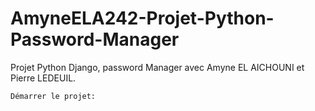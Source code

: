 # AmyneELA242-Projet-Python-Password-Manager

Projet Python Django, password Manager avec Amyne EL AICHOUNI et Pierre LEDEUIL.

    Démarrer le projet:

    